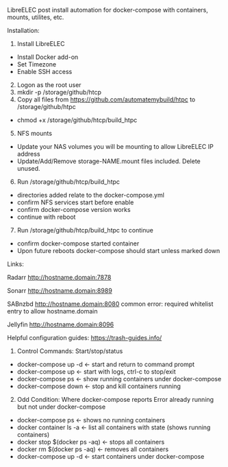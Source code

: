 LibreELEC post install automation for docker-compose with containers, mounts, utilites, etc.

Installation:

1. Install LibreELEC
  * Install Docker add-on
  * Set Timezone
  * Enable SSH access
2. Logon as the root user
3. mkdir -p /storage/github/htcp
4. Copy all files from https://github.com/automatemybuild/htpc to /storage/github/htpc
  * chmod +x /storage/github/htcp/build_htpc
5. NFS mounts
  * Update your NAS volumes you will be mounting to allow LibreELEC IP address 
  * Update/Add/Remove storage-NAME.mount files included. Delete unused. 
6. Run /storage/github/htcp/build_htpc
  * directories added relate to the docker-compose.yml
  * confirm NFS services start before enable
  * confirm docker-compose version works
  * continue with reboot
7. Run /storage/github/htcp/build_htpc to continue
  * confirm docker-compose started container
  * Upon future reboots docker-compose should start unless marked down

Links: 

Radarr
http://hostname.domain:7878

Sonarr
http://hostname.domain:8989

SABnzbd
http://hostname.domain:8080
common error: required whitelist entry to allow hostname.domain

Jellyfin
http://hostname.domain:8096


Helpful configuration guides:
https://trash-guides.info/


1. Control Commands: Start/stop/status
* docker-compose up -d   <- start and return to command prompt
* docker-compose up      <- start with logs, ctrl-c to stop/exit
* docker-compose ps      <- show running containers under docker-compose
* docker-compose down    <- stop and kill containers running

2. Odd Condition: Where docker-compose reports Error already running but not under docker-compose
* docker-compose ps             <- shows no running containers 
* docker container ls -a        <- list all containers with state (shows running containers)
* docker stop $(docker ps -aq)  <- stops all containers
* docker rm $(docker ps -aq)    <- removes all containers 
* docker-compose up -d          <- start containers under docker-compose
